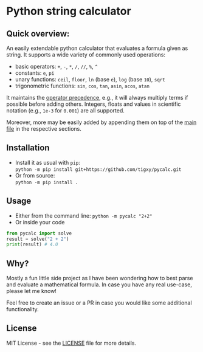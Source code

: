 # Python string calculator
## Quick overview:
An easily extendable python calculator that evaluates a formula given
as string. It supports a wide variety of commonly used operations:
- basic operators: `+`, `-`, `*`, `/`, `//`, `%`, `^` 
- constants: `e`, `pi`
- unary functions: `ceil`, `floor`, `ln` (base `e`), `log` (base `10`), `sqrt`
- trigonometric functions: `sin`, `cos`, `tan`, `asin`, `acos`, `atan`

It maintains the [operator precedence](https://en.wikipedia.org/wiki/Order_of_operations), 
e.g., it will always multiply terms if possible before adding others. Integers, floats and values 
in scientific notation (e.g., `1e-3` for `0.001`) are all supported.

Moreover, more may be easily added by appending them on top of the [main file](src/pycalc/calculator.py)
in the respective sections.

## Installation
- Install it as usual with `pip`:  
`python -m pip install git+https://github.com/tigxy/pycalc.git`
- Or from source:  
`python -m pip install .`

## Usage
- Either from the command line: `python -m pycalc "2+2"`
- Or inside your code
```py
from pycalc import solve
result = solve("2 + 2")
print(result) # 4.0
```

## Why?
Mostly a fun little side project as I have been wondering how to best 
parse and evaluate a mathematical formula. In case you have any real use-case, 
please let me know!

Feel free to create an issue or a PR in case you would like some additional
functionality.

## License
MIT License - see the [LICENSE](/LICENSE) file for more details.
